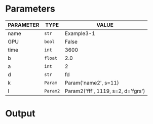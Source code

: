 # Parameters

| PARAMETER         | TYPE              | VALUE             |
|-------------------|-------------------|-------------------|
| name              | `str`             | Example3-1        |
| GPU               | `bool`            | False             |
| time              | `int`             | 3600              |
| b                 | `float`           | 2.0               |
| a                 | `int`             | 2                 |
| d                 | `str`             | fd                |
| k                 | `Param`           | Param('name2', s=11) |
| l                 | `Param2`          | Param2('fff', 1119, s=2, d='fgrs') |

# Output
